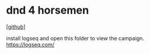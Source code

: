 # dnd 4 horsemen
[[github](https://github.com/Asa-Losurdo/dnd-4h)]

install logseq and open this folder to view the campaign.
https://logseq.com/
